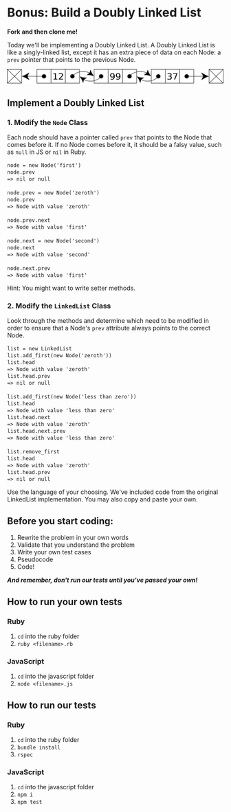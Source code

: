 # Bonus: Build a Doubly Linked List

**Fork and then clone me!**

Today we'll be implementing a Doubly Linked List. A Doubly Linked List is like a singly-linked list, except it has an extra piece of data on each Node: a `prev` pointer that points to the previous Node.

![Linked List](./linked_list.png)


## Implement a Doubly Linked List

### 1. Modify the `Node` Class

Each node should have a pointer called `prev` that points to the Node that comes before it. If no Node comes before it, it should be a falsy value, such as `null` in JS or `nil` in Ruby.

```
node = new Node('first')
node.prev
=> nil or null

node.prev = new Node('zeroth')
node.prev
=> Node with value 'zeroth'

node.prev.next
=> Node with value 'first'

node.next = new Node('second')
node.next
=> Node with value 'second'

node.next.prev
=> Node with value 'first'
```

Hint: You might want to write setter methods.

### 2. Modify the `LinkedList` Class

Look through the methods and determine which need to be modified in order to ensure that a Node's `prev` attribute always points to the correct Node.

```
list = new LinkedList
list.add_first(new Node('zeroth'))
list.head
=> Node with value 'zeroth'
list.head.prev
=> nil or null

list.add_first(new Node('less than zero'))
list.head
=> Node with value 'less than zero'
list.head.next
=> Node with value 'zeroth'
list.head.next.prev
=> Node with value 'less than zero'

list.remove_first
list.head
=> Node with value 'zeroth'
list.head.prev
=> nil or null
```


Use the language of your choosing. We've included code from the original LinkedList implementation. You may also copy and paste your own.

## Before you start coding:

1. Rewrite the problem in your own words
2. Validate that you understand the problem
3. Write your own test cases
4. Pseudocode
5. Code!

**_And remember, don't run our tests until you've passed your own!_**

## How to run your own tests

### Ruby

1. `cd` into the ruby folder
2. `ruby <filename>.rb`

### JavaScript

1. `cd` into the javascript folder
2. `node <filename>.js`

## How to run our tests

### Ruby

1. `cd` into the ruby folder
2. `bundle install`
3. `rspec`

### JavaScript

1. `cd` into the javascript folder
2. `npm i`
3. `npm test`
